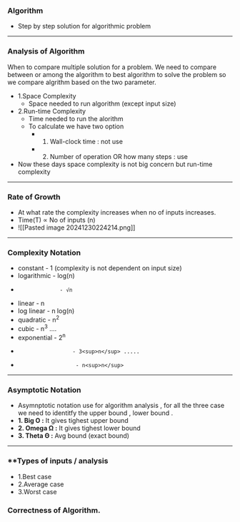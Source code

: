 ### **Algorithm**
- Step by step solution for algorithmic problem
---
### **Analysis of Algorithm**
When to compare multiple solution for a problem.
We need to compare between or among the algorithm to best algorithm to solve the problem so we compare algrithm based on the two parameter.
- 1.Space Complexity
	- Space needed to run algorithm  (except input size)
- 2.Run-time Complexity
	- Time needed to run the alorithm 
	- To calculate we have two option 
		- 1. Wall-clock time : not use 
		- 2. Number of operation  OR how many steps : use 
- Now these days space complexity is not big concern but run-time complexity 

---
### **Rate of Growth**
- At what rate the complexity increases when no of inputs increases.
- Time(T) ∝ No of inputs (n)
- ![[Pasted image 20241230224214.png]]
---
### **Complexity Notation**
- constant - 1 (complexity is not dependent on  input size)
- logarithmic - log(n)
-                  - √n
- linear - n
- log linear - n log(n) 
- quadratic - n<sup>2</sup>
- cubic - n<sup>3</sup> ....
- exponential - 2<sup>n</sup>
-                      - 3<sup>n</sup> ..... 
-                       - n<sup>n</sup>
---
### **Asymptotic Notation**
- Asymnptotic notation use for algorithm analysis , for all the three case we need to identitfy the upper bound , lower bound .
- **1. Big O :** It gives tighest upper bound
- **2. Omega Ω :** It gives tighest lower bound
- **3. Theta Θ :** Avg bound (exact bound)

---
### **Types of inputs / analysis
- 1.Best case
- 2.Average case
- 3.Worst case

### **Correctness of Algorithm.**